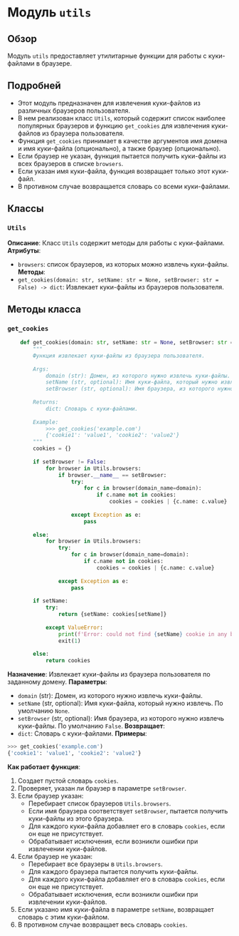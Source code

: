 # Модуль `utils`
## Обзор
Модуль `utils` предоставляет утилитарные функции для работы с куки-файлами в браузере.
## Подробней
- Этот модуль предназначен для извлечения куки-файлов из различных браузеров пользователя.
- В нем реализован класс `Utils`, который содержит список наиболее популярных браузеров и функцию `get_cookies` для извлечения куки-файлов из браузера пользователя.
- Функция `get_cookies` принимает в качестве аргументов имя домена и имя куки-файла (опционально), а также браузер (опционально). 
- Если браузер не указан, функция пытается получить куки-файлы из всех браузеров в списке `browsers`.
- Если указан имя куки-файла, функция возвращает только этот куки-файл. 
- В противном случае возвращается словарь со всеми куки-файлами.
## Классы
### `Utils`
**Описание**: Класс `Utils` содержит методы для работы с куки-файлами.
**Атрибуты**:
- `browsers`: список браузеров, из которых можно извлечь куки-файлы.
**Методы**:
- `get_cookies(domain: str, setName: str = None, setBrowser: str = False) -> dict`: Извлекает куки-файлы из браузеров пользователя.
## Методы класса
### `get_cookies`
```python
    def get_cookies(domain: str, setName: str = None, setBrowser: str = False) -> dict:
        """ 
        Функция извлекает куки-файлы из браузера пользователя.
        
        Args:
            domain (str): Домен, из которого нужно извлечь куки-файлы.
            setName (str, optional): Имя куки-файла, который нужно извлечь. По умолчанию `None`.
            setBrowser (str, optional): Имя браузера, из которого нужно извлечь куки-файлы. По умолчанию `False`.
        
        Returns:
            dict: Словарь с куки-файлами. 
        
        Example:
            >>> get_cookies('example.com')
            {'cookie1': 'value1', 'cookie2': 'value2'}
        """
        cookies = {}
        
        if setBrowser != False:
            for browser in Utils.browsers:
                if browser.__name__ == setBrowser:
                    try:
                        for c in browser(domain_name=domain):
                            if c.name not in cookies:
                                cookies = cookies | {c.name: c.value} 
                    
                    except Exception as e:
                        pass
        
        else:
            for browser in Utils.browsers:
                try:
                    for c in browser(domain_name=domain):
                        if c.name not in cookies:
                            cookies = cookies | {c.name: c.value} 
                
                except Exception as e:
                    pass
        
        if setName:
            try:
                return {setName: cookies[setName]}
            
            except ValueError:
                print(f'Error: could not find {setName} cookie in any browser.')
                exit(1)
        
        else:
            return cookies
```
**Назначение**: Извлекает куки-файлы из браузера пользователя по заданному домену.
**Параметры**:
- `domain` (str): Домен, из которого нужно извлечь куки-файлы.
- `setName` (str, optional): Имя куки-файла, который нужно извлечь. По умолчанию `None`.
- `setBrowser` (str, optional): Имя браузера, из которого нужно извлечь куки-файлы. По умолчанию `False`.
**Возвращает**:
- `dict`: Словарь с куки-файлами. 
**Примеры**:
```python
>>> get_cookies('example.com')
{'cookie1': 'value1', 'cookie2': 'value2'}
```
**Как работает функция**:
1. Создает пустой словарь `cookies`.
2. Проверяет, указан ли браузер в параметре `setBrowser`.
3. Если браузер указан:
   - Перебирает список браузеров `Utils.browsers`.
   - Если имя браузера соответствует `setBrowser`, пытается получить куки-файлы из этого браузера.
   - Для каждого куки-файла добавляет его в словарь `cookies`, если он еще не присутствует.
   - Обрабатывает исключения, если возникли ошибки при извлечении куки-файлов.
4. Если браузер не указан:
   - Перебирает все браузеры в `Utils.browsers`.
   - Для каждого браузера пытается получить куки-файлы.
   - Для каждого куки-файла добавляет его в словарь `cookies`, если он еще не присутствует.
   - Обрабатывает исключения, если возникли ошибки при извлечении куки-файлов.
5. Если указано имя куки-файла в параметре `setName`, возвращает словарь с этим куки-файлом.
6. В противном случае возвращает весь словарь `cookies`.